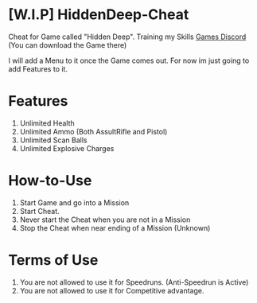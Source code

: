 # [W.I.P] HiddenDeep-Cheat
Cheat for Game called "Hidden Deep". Training my Skills
[Games Discord](https://discord.gg/QRQBFey "HiddenDeep") (You can download the Game there)

I will add a Menu to it once the Game comes out. For now im just going to add Features to it.

# Features
1. Unlimited Health
2. Unlimited Ammo (Both AssultRifle and Pistol)
3. Unlimited Scan Balls
4. Unlimited Explosive Charges

# How-to-Use
1. Start Game and go into a Mission
2. Start Cheat.
3. Never start the Cheat when you are not in a Mission
4. Stop the Cheat when near ending of a Mission (Unknown)

# Terms of Use
1. You are not allowed to use it for Speedruns. (Anti-Speedrun is Active)
2. You are not allowed to use it for Competitive advantage.
